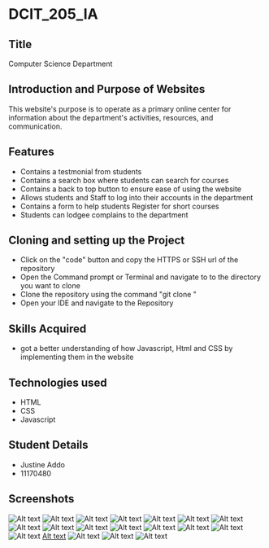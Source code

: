 # DCIT_205_IA
## Title
Computer Science Department 

## Introduction and Purpose of Websites
This website's purpose is to operate as a primary online center for information about the department's activities, resources, and communication.

## Features
- Contains a testmonial from students
- Contains a search box where students can search for courses
- Contains a back to top button to ensure ease of using the website
- Allows students and Staff to log into their accounts in the department
- Contains a form to help students Register for short courses
- Students can lodgee complains to the department

## Cloning and setting up the Project
- Click on the "code" button and copy the HTTPS or SSH url of the repository 
- Open the Command prompt or Terminal and navigate to to the directory you want to clone 
- Clone the repository using the command "git clone <repository url>"
- Open your IDE and navigate to the Repository

## Skills Acquired 
- got a better understanding of how Javascript, Html and CSS by implementing them in the website 

## Technologies used 
- HTML
- CSS
- Javascript 

## Student Details 
- Justine Addo
- 11170480

## Screenshots
![Alt text](11170480_DCIT205/studentlife2.PNG)
 ![Alt text](11170480_DCIT205/studentlife1.PNG)
  ![Alt text](11170480_DCIT205/registrationform.PNG)
![Alt text](11170480_DCIT205/registration.PNG) 
![Alt text](11170480_DCIT205/login.PNG)
![Alt text](11170480_DCIT205/Homepage3.PNG) 
![Alt text](11170480_DCIT205/Homepage2.PNG)
 ![Alt text](11170480_DCIT205/Homepage1.PNG) 
 ![Alt text](11170480_DCIT205/faq2.PNG) 
![Alt text](11170480_DCIT205/faq1.PNG)
 ![Alt text](11170480_DCIT205/faculty1.PNG)
 ![Alt text](11170480_DCIT205/faculty.PNG)
 ![Alt text](11170480_DCIT205/courses1.PNG) 
 ![Alt text](11170480_DCIT205/courses.PNG)
 ![Alt text](11170480_DCIT205/contactus.PNG)
 [Alt text](11170480_DCIT205/activities2.PNG)
![Alt text](11170480_DCIT205/Activities.PNG) 
![Alt text](11170480_DCIT205/about2.PNG)
![Alt text](11170480_DCIT205/About1.PNG)


